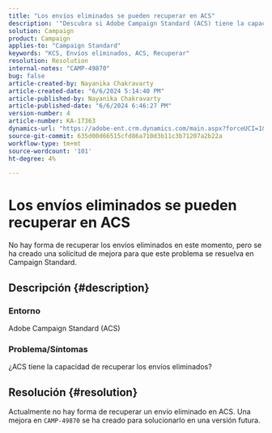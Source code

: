 ```yaml
---
title: "Los envíos eliminados se pueden recuperar en ACS"
description: '"Descubra si Adobe Campaign Standard (ACS) tiene la capacidad de recuperar los envíos eliminados".'
solution: Campaign
product: Campaign
applies-to: "Campaign Standard"
keywords: "KCS, Envíos eliminados, ACS, Recuperar"
resolution: Resolution
internal-notes: "CAMP-49870"
bug: false
article-created-by: Nayanika Chakravarty
article-created-date: "6/6/2024 5:14:40 PM"
article-published-by: Nayanika Chakravarty
article-published-date: "6/6/2024 6:46:27 PM"
version-number: 4
article-number: KA-17363
dynamics-url: "https://adobe-ent.crm.dynamics.com/main.aspx?forceUCI=1&pagetype=entityrecord&etn=knowledgearticle&id=a278f240-2824-ef11-840a-00224809adb3"
source-git-commit: 635d00d66515cfd86a710d3b11c3b71207a2b22a
workflow-type: tm+mt
source-wordcount: '101'
ht-degree: 4%

---
```


# Los envíos eliminados se pueden recuperar en ACS


No hay forma de recuperar los envíos eliminados en este momento, pero se ha creado una solicitud de mejora para que este problema se resuelva en Campaign Standard.

## Descripción {#description}


### <b>Entorno</b>

Adobe Campaign Standard (ACS)

### <b>Problema/Síntomas</b>

¿ACS tiene la capacidad de recuperar los envíos eliminados?


## Resolución {#resolution}


Actualmente no hay forma de recuperar un envío eliminado en ACS. Una mejora en `CAMP-49870` se ha creado para solucionarlo en una versión futura.
